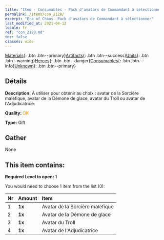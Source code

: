 ```yaml
---
title: "Item - Consumables - Pack d'avatars de Commandant à sélectionner"
permalink: /Items/con_2128/
excerpt: "Era of Chaos  Pack d'avatars de Commandant à sélectionner"
last_modified_at: 2021-04-12
locale: fr
ref: "con_2128.md"
toc: false
classes: wide
---
```

 [Materials](/fr/Items/){: .btn .btn--primary}[Artifacts](/fr/Items/Artifacts/){: .btn .btn--success}[Units](/fr/Items/Units/){: .btn .btn--warning}[Heroes](/fr/Items/Heroes/){: .btn .btn--danger}[Consumables](/fr/Items/Consumables/){: .btn .btn--info}[Unknown](/fr/Items/Unknown/){: .btn .btn--primary}

## Détails
 **Description:** À utiliser pour obtenir au choix : avatar de la Sorcière maléfique, avatar de la Démone de glace, avatar du Troll ou avatar de l'Adjudicatrice.

 **Quality:** <span style="color: #FF8C00">OK</span>

 **Type:** Gift

## Gather

  None

## This item contains:

 **Required Level to open:** 1

 You would need to choose 1 item from the list (0):

  | Nr | Amount |     Item    |
  |:---|:-------|:------------|
  | 1 |  **1x** | Avatar de la Sorcière maléfique |  | 
  | 2 |  **1x** | Avatar de la Démone de glace |  | 
  | 3 |  **1x** | Avatar du Troll |  | 
  | 4 |  **1x** | Avatar de l'Adjudicatrice |  | 
